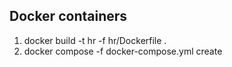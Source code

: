 ## Docker containers
1) docker build -t hr -f hr/Dockerfile .
2) docker compose -f docker-compose.yml create

